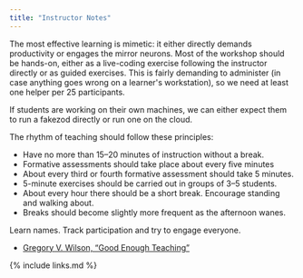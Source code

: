 ```yaml
---
title: "Instructor Notes"
---
```


The most effective learning is mimetic: it either directly demands productivity or engages the mirror neurons. Most of the workshop should be hands-on, either as a live-coding exercise following the instructor directly or as guided exercises. This is fairly demanding to administer (in case anything goes wrong on a learner's workstation), so we need at least one helper per 25 participants.

If students are working on their own machines, we can either expect them to run a fakezod directly or run one on the cloud.

The rhythm of teaching should follow these principles:

- Have no more than 15–20 minutes of instruction without a break.
- Formative assessments should take place about every five minutes
- About every third or fourth formative assessment should take 5 minutes.
- 5-minute exercises should be carried out in groups of 3–5 students.
- About every hour there should be a short break.  Encourage standing and walking about.
- Breaks should become slightly more frequent as the afternoon wanes.

Learn names.  Track participation and try to engage everyone.

- [Gregory V. Wilson, “Good Enough Teaching”](https://third-bit.com/2021/01/18/good-enough-teaching/)

{% include links.md %}
